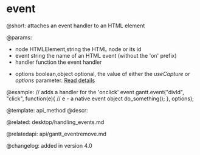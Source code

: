 event
=============

@short: attaches an event handler to an HTML element

@params:
- node				HTMLElement,string			the HTML node or its id
- event				string						the name of an HTML event (without the 'on' prefix)
- handler			function					the event handler
* options			boolean,object				optional, the value of either the <i>useCapture</i> or <i>options</i> parameter. <a href="https://developer.mozilla.org/en-US/docs/Web/API/EventTarget/addEventListener">Read details</a>				



@example:
// adds a handler for the 'onclick' event
gantt.event("divId", "click", function(e){
	// e - a native event object
	do_something();
}, options);

@template:	api_method
@descr:


@related:
desktop/handling_events.md

@relatedapi:
api/gantt_eventremove.md

@changelog:
added in version 4.0